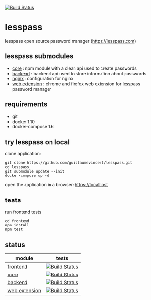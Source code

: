 [![Build Status](https://travis-ci.org/lesspass/lesspass.svg?branch=master)](https://travis-ci.org/lesspass/lesspass)
# lesspass

lesspass open source password manager (https://lesspass.com)


## lesspass submodules

 - [core](https://github.com/lesspass/core) : npm module with a clean api used to create passwords
 - [backend](https://github.com/lesspass/api) : backend api used to store information about passwords
 - [nginx](https://github.com/lesspass/nginx) : configuration for nginx
 - [web extension](webextension) : chrome and firefox web extension for lesspass password manager


## requirements

  * git
  * docker 1.10
  * docker-compose 1.6

## try lesspass on local

clone application:

    git clone https://github.com/guillaumevincent/lesspass.git
    cd lesspass
    git submodule update --init
    docker-compose up -d

open the application in a browser: [https://localhost](https://localhost)


## tests

run frontend tests

    cd frontend
    npm install
    npm test


## status

| module | tests |
| --- | --- |
| [frontend](https://github.com/lesspass/lesspass) | [![Build Status](https://travis-ci.org/lesspass/lesspass.svg?branch=master)](https://travis-ci.org/lesspass/lesspass) |
| [core](https://github.com/lesspass/core) | [![Build Status](https://travis-ci.org/lesspass/core.svg?branch=master)](https://travis-ci.org/lesspass/core) |
| [backend](https://github.com/lesspass/api) | [![Build Status](https://travis-ci.org/lesspass/api.svg?branch=master)](https://travis-ci.org/lesspass/api) |
| [web extension](https://github.com/lesspass/webextension) | [![Build Status](https://travis-ci.org/lesspass/webextension.svg?branch=master)](https://travis-ci.org/lesspass/webextension) |

